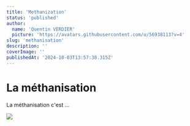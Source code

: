 ```yaml
---
title: 'Methanization'
status: 'published'
author:
  name: 'Quentin VERDIER'
  picture: 'https://avatars.githubusercontent.com/u/56938113?v=4'
slug: 'methanisation'
description: ''
coverImage: ''
publishedAt: '2024-10-03T13:57:38.315Z'
---
```


# La méthanisation

La méthanisation c'est ...

![](https://encrypted-tbn0.gstatic.com/images?q=tbn:ANd9GcS3DKAtU-NgOC8IBzU8eyh0Pdss8WbGmiKTEw&s)